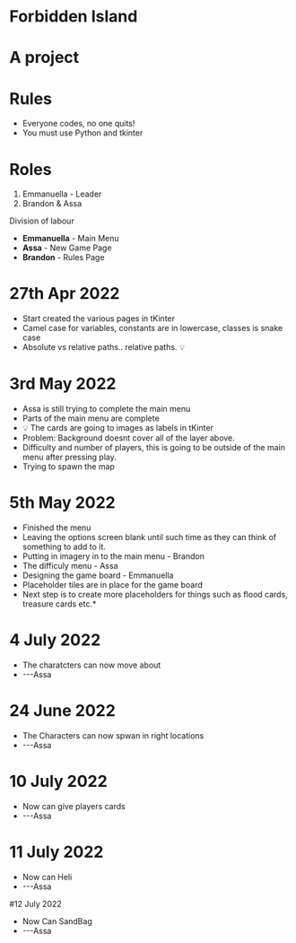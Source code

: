 # Forbidden Island
# A project

# Rules
* Everyone codes, no one quits!
* You must use Python and tkinter

# Roles
1. Emmanuella - Leader
2. Brandon & Assa

Division of labour
* **Emmanuella** - Main Menu
* **Assa** - New Game Page
* **Brandon** - Rules Page

# 27th Apr 2022
* Start created the various pages in tKinter
* Camel case for variables, constants are in lowercase, classes is snake case
* Absolute vs relative paths.. relative paths. 💡


# 3rd May 2022
* Assa is still trying to complete the main menu
* Parts of the main menu are complete
* 💡 The cards are going to images as labels in tKinter
* Problem: Background doesnt cover all of the layer above.
* Difficulty and number of players, this is going to be outside of the main menu after pressing play.
* Trying to spawn the map

# 5th May 2022
* Finished the menu
* Leaving the options screen blank until such time as they can think of something to add to it.
* Putting in imagery in to the main menu - Brandon
* The difficuly menu - Assa
* Designing the game board - Emmanuella
* Placeholder tiles are in place for the game board
* Next step is to create more placeholders for things such as flood cards, treasure cards etc.* 

# 4 July 2022
* The charatcters can now move about
* ---Assa


# 24 June 2022
* The Characters can now spwan in right locations
* ---Assa

# 10 July 2022
* Now can give players cards
* ---Assa

# 11 July 2022
* Now can Heli
* ---Assa

#12 July 2022
* Now Can SandBag
* ---Assa
